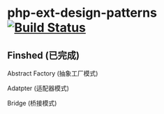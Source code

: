 # php-ext-design-patterns [![Build Status](https://travis-ci.org/motecshine/php-ext-design-patterns.svg?branch=master)](https://travis-ci.org/motecshine/php-ext-design-patterns)
## Finshed (已完成)
Abstract Factory (抽象工厂模式)

Adatpter (适配器模式)

Bridge (桥接模式)
